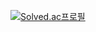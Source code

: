 

[![Solved.ac프로필](http://mazassumnida.wtf/api/v2/generate_badge?boj=djs100201)](https://solved.ac/djs100201)
